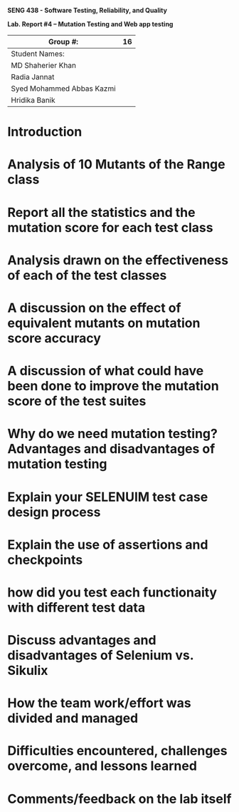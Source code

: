 **SENG 438 - Software Testing, Reliability, and Quality**

**Lab. Report \#4 – Mutation Testing and Web app testing**

| Group \#:      |   16  |
| -------------- | --- |
| Student Names: |     |
|           MD Shaherier Khan     |     |
|             Radia Jannat   |     |
|          Syed Mohammed Abbas Kazmi      |     |
|          Hridika Banik      |     |

# Introduction


# Analysis of 10 Mutants of the Range class 

# Report all the statistics and the mutation score for each test class



# Analysis drawn on the effectiveness of each of the test classes

# A discussion on the effect of equivalent mutants on mutation score accuracy

# A discussion of what could have been done to improve the mutation score of the test suites

# Why do we need mutation testing? Advantages and disadvantages of mutation testing

# Explain your SELENUIM test case design process

# Explain the use of assertions and checkpoints

# how did you test each functionaity with different test data

# Discuss advantages and disadvantages of Selenium vs. Sikulix

# How the team work/effort was divided and managed


# Difficulties encountered, challenges overcome, and lessons learned

# Comments/feedback on the lab itself
